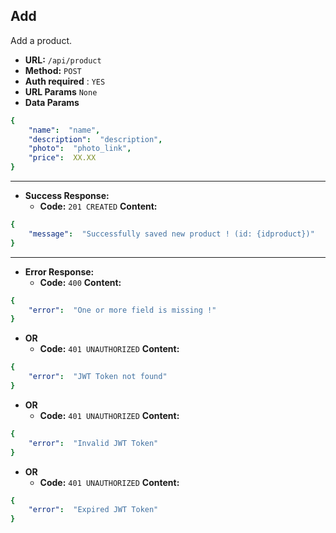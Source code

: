 ﻿**Add**
----
  Add a product.
* **URL:**  `/api/product`
* **Method:** `POST`
* **Auth required** : `YES`
* **URL Params** `None`
* **Data Params** 
```yaml
{
    "name":  "name",
    "description":  "description",
    "photo":  "photo_link",
    "price":  XX.XX
}
```
---
* **Success Response:**
  * **Code:** `201 CREATED`
    **Content:**
```yaml
{
    "message":  "Successfully saved new product ! (id: {idproduct})"
}
```
---
* **Error Response:**
   * **Code:** `400`
    **Content:**
```yaml
{
    "error":  "One or more field is missing !"
}
```
* **OR**
   * **Code:** `401 UNAUTHORIZED`
    **Content:**
```yaml
{
    "error":  "JWT Token not found"
}
```
* **OR**
  * **Code:** `401 UNAUTHORIZED`
    **Content:**
```yaml
{
    "error":  "Invalid JWT Token"
}
```
* **OR**
  * **Code:** `401 UNAUTHORIZED`
    **Content:**
```yaml
{
    "error":  "Expired JWT Token"
}
```
